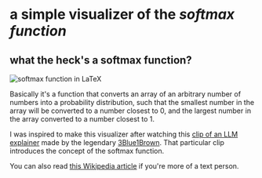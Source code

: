# a simple visualizer of the *softmax function*

## what the heck's a softmax function?
![softmax function in LaTeX](https://quicklatex.com/cache3/5d/ql_b2bae3c8c85d9ab5e9e329fb3199d25d_l3.png)

Basically it's a function that converts an array of an arbitrary number of numbers into a probability distribution, such that the smallest number in the array will be converted to a number closest to 0, and the largest number in the array converted to a number closest to 1.

I was inspired to make this visualizer after watching this [clip of an LLM explainer](https://www.youtube.com/watch?v=wjZofJX0v4M&t=22m22s) made by the legendary [3Blue1Brown](https://www.youtube.com/@3blue1brown). That particular clip introduces the concept of the softmax function.

You can also read [this Wikipedia article](https://en.wikipedia.org/wiki/Softmax_function) if you're more of a text person.

